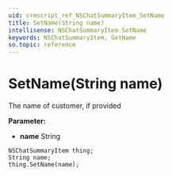 ```yaml
---
uid: crmscript_ref_NSChatSummaryItem_SetName
title: SetName(String name)
intellisense: NSChatSummaryItem.SetName
keywords: NSChatSummaryItem, GetName
so.topic: reference
---
```


# SetName(String name)

The name of customer, if provided

**Parameter:** 
 - **name** String

```crmscript
NSChatSummaryItem thing;
String name;
thing.SetName(name);
```

